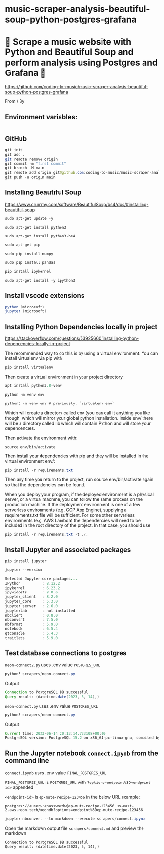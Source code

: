 # music-scraper-analysis-beautiful-soup-python-postgres-grafana

# 🚀 Scrape a music website with Python and Beautiful Soup and perform analysis using Postgres and Grafana 🚀

https://github.com/coding-to-music/music-scraper-analysis-beautiful-soup-python-postgres-grafana

From / By

## Environment variables:

```java

```

## GitHub

```java
git init
git add .
git remote remove origin
git commit -m "first commit"
git branch -M main
git remote add origin git@github.com:coding-to-music/music-scraper-analysis-beautiful-soup-python-postgres-grafana.git
git push -u origin main
```

## Installing Beautiful Soup

https://www.crummy.com/software/BeautifulSoup/bs4/doc/#installing-beautiful-soup

```java
sudo apt-get update -y

sudo apt-get install python3

sudo apt-get install python3-bs4

sudo apt-get pip

sudo pip install numpy

sudo pip install pandas

pip install ipykernel

sudo apt-get install -y ipython3

```

## Install vscode extensions

```java
python (microsoft)
jupyter (microsoft)
```

## Installing Python Dependencies locally in project

https://stackoverflow.com/questions/53925660/installing-python-dependencies-locally-in-project

The recommended way to do this is by using a virtual environment. You can install virtualenv via pip with

```java
pip install virtualenv
```

Then create a virtual environment in your project directory:

```java
apt install python3.8-venv

python -m venv env

python3 -m venv env # previously: `virtualenv env`
```

Which will create a directory called env (you can call it anything you like though) which will mirror your global python installation. Inside env/ there will be a directory called lib which will contain Python and will store your dependencies.

Then activate the environment with:

```java
source env/bin/activate
```

Then install your dependencies with pip and they will be installed in the virtual environment env/:

```java
pip install -r requirements.txt
```

Then any time you return to the project, run source env/bin/activate again so that the dependencies can be found.

When you deploy your program, if the deployed environment is a physical server, or a virtual machine, you can follow the same process on the production machine. If the deployment environment is one of a few serverless environments (e.g. GCP App Engine), supplying a requirements.txt file will be sufficient. For some other serverless environments (e.g. AWS Lambda) the dependencies will need to be included in the root directory of the project. In that case, you should use

```java
pip install -r requirements.txt -t ./.
```

## Install Jupyter and associated packages

```java
pip install jupyter
```

```java
jupyter --version
```

```java
Selected Jupyter core packages...
IPython          : 8.12.2
ipykernel        : 6.23.2
ipywidgets       : 8.0.6
jupyter_client   : 8.2.0
jupyter_core     : 5.3.0
jupyter_server   : 2.6.0
jupyterlab       : not installed
nbclient         : 0.8.0
nbconvert        : 7.5.0
nbformat         : 5.9.0
notebook         : 6.5.4
qtconsole        : 5.4.3
traitlets        : 5.9.0
```

## Test database connections to postgres

`neon-connect2.py` uses .env value `POSTGRES_URL`

```java
python3 scrapers/neon-connect.py
```

Output

```java
Connection to PostgreSQL DB successful
Query result: (datetime.date(2023, 6, 14),)
```

`neon-connect.py` uses .env value `POSTGRES_URL`

```java
python3 scrapers/neon-connect.py
```

Output

```java
Current time: 2023-06-14 20:13:14.733108+00:00
PostgreSQL version: PostgreSQL 15.2 on x86_64-pc-linux-gnu, compiled by gcc (Debian 10.2.1-6) 10.2.1 20210110, 64-bit
```

## Run the Jupyter notebook `connect.ipynb` from the command line

`connect.ipynb` uses .env value `FINAL_POSTGRES_URL`

`FINAL_POSTGRES_URL` is `POSTGRES_URL` with `?options=endpoint%3D<endpoint-id>` appended

`<endpoint-id>` is `ep-mute-recipe-123456` in the below URL example:

`postgres://<user>:<password>@ep-mute-recipe-123456.us-east-2.aws.neon.tech/neondb?options=endpoint%3Dep-mute-recipe-123456`

```java
jupyter nbconvert --to markdown --execute scrapers/connect.ipynb
```

Open the markdown output file `scrapers/connect.md` and preview the markdown

```
Connection to PostgreSQL DB successful
Query result: (datetime.date(2023, 6, 14),)
```
